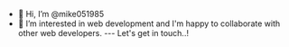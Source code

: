 - 👋 Hi, I’m @mike051985
- 👀 I’m interested in web development and I'm happy to collaborate with other web developers.
--- Let's get in touch..!

<!---
Hi!Nice to meet you!
--->

